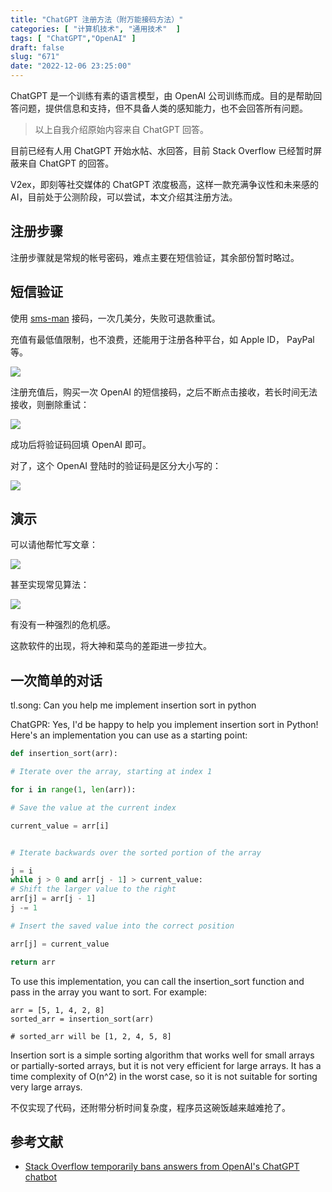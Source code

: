```yaml
---
title: "ChatGPT 注册方法（附万能接码方法）"
categories: [ "计算机技术", "通用技术"  ]
tags: [ "ChatGPT","OpenAI" ]
draft: false
slug: "671"
date: "2022-12-06 23:25:00"
---
```


ChatGPT 是一个训练有素的语言模型，由 OpenAI 公司训练而成。目的是帮助回答问题，提供信息和支持，但不具备人类的感知能力，也不会回答所有问题。

> 以上自我介绍原始内容来自 ChatGPT 回答。

目前已经有人用 ChatGPT 开始水帖、水回答，目前 Stack Overflow 已经暂时屏蔽来自 ChatGPT 的回答。

V2ex，即刻等社交媒体的 ChatGPT 浓度极高，这样一款充满争议性和未来感的 AI，目前处于公测阶段，可以尝试，本文介绍其注册方法。

## 注册步骤

注册步骤就是常规的帐号密码，难点主要在短信验证，其余部份暂时略过。

## 短信验证

使用 [sms-man](https://sms-man.com/) 接码，一次几美分，失败可退款重试。

充值有最低值限制，也不浪费，还能用于注册各种平台，如 Apple ID， PayPal 等。

![](https://imagehost-cdn.frytea.com/images/2022/12/06/20221206083994408f7955e626ee468.png)

注册充值后，购买一次 OpenAI 的短信接码，之后不断点击接收，若长时间无法接收，则删除重试：

![](https://imagehost-cdn.frytea.com/images/2022/12/06/202212060841157abfb09eee6b4df78.png)

成功后将验证码回填 OpenAI 即可。

对了，这个 OpenAI 登陆时的验证码是区分大小写的：

![](https://imagehost-cdn.frytea.com/images/2022/12/06/2022120609289187c3fbd74506515f0.png)

## 演示

可以请他帮忙写文章：

![](https://imagehost-cdn.frytea.com/images/2022/12/06/202212060931664fbb8483e57edceac.png)

甚至实现常见算法：

![](https://imagehost-cdn.frytea.com/images/2022/12/06/20221206093534074dfe18aff23a8fc.png)

有没有一种强烈的危机感。

这款软件的出现，将大神和菜鸟的差距进一步拉大。

## 一次简单的对话

tl.song:
Can you help me implement insertion sort in python

ChatGPR:
Yes, I'd be happy to help you implement insertion sort in Python! Here's an implementation you can use as a starting point:

```python
def insertion_sort(arr):

# Iterate over the array, starting at index 1

for i in range(1, len(arr)):

# Save the value at the current index

current_value = arr[i]


# Iterate backwards over the sorted portion of the array

j = i
while j > 0 and arr[j - 1] > current_value:
# Shift the larger value to the right
arr[j] = arr[j - 1]
j -= 1

# Insert the saved value into the correct position

arr[j] = current_value

return arr
```

To use this implementation, you can call the insertion_sort function and pass in the array you want to sort. For example:

```
arr = [5, 1, 4, 2, 8]
sorted_arr = insertion_sort(arr)

# sorted_arr will be [1, 2, 4, 5, 8]
```

Insertion sort is a simple sorting algorithm that works well for small arrays or partially-sorted arrays, but it is not very efficient for large arrays. It has a time complexity of O(n^2) in the worst case, so it is not suitable for sorting very large arrays.

不仅实现了代码，还附带分析时间复杂度，程序员这碗饭越来越难抢了。

## 参考文献

- [Stack Overflow temporarily bans answers from OpenAI's ChatGPT chatbot ](https://www.zdnet.com/article/stack-overflow-temporarily-bans-answers-from-openais-chatgpt-chatbot/)

